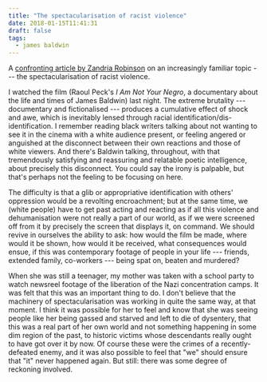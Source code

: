 ```yaml
---
title: "The spectacularisation of racist violence"
date: 2018-01-15T11:41:31
draft: false
tags:
  - james baldwin
---
```

A [confronting article by Zandria Robinson](https://hyperallergic.com/370394/i-am-not-your-negress-on-violence-and-american-necrophilia/) on an increasingly familiar topic --- the spectacularisation of racist violence.

I watched the film (Raoul Peck's _I Am Not Your Negro_, a documentary about the life and times of James Baldwin) last night. The extreme brutality --- documentary and fictionalised --- produces a cumulative effect of shock and awe, which is inevitably lensed through racial identification/dis-identification. I remember reading black writers talking about not wanting to see it in the cinema with a white audience present, or feeling angered or anguished at the disconnect between their own reactions and those of white viewers. And there's Baldwin talking, throughout, with that tremendously satisfying and reassuring and relatable poetic intelligence, about precisely this disconnect. You could say the irony is palpable, but that's perhaps not the feeling to be focusing on here.

The difficulty is that a glib or appropriative identification with others' oppression would be a revolting encroachment; but at the same time, we (white people) have to get past acting and reacting as if all this violence and dehumanisation were not really a part of our world, as if we were screened off from it by precisely the screen that displays it, on command. We should revive in ourselves the ability to ask: how would the film be made, where would it be shown, how would it be received, what consequences would ensue, if this was contemporary footage of people in your life --- friends, extended family, co-workers --- being spat on, beaten and murdered?

When she was still a teenager, my mother was taken with a school party to watch newsreel footage of the liberation of the Nazi concentration camps. It was felt that this was an important thing to do. I don't believe that the machinery of spectacularisation was working in quite the same way, at that moment. I think it was possible for her to feel and know that she was seeing people like her being gassed and starved and left to die of dysentery, that this was a real part of her own world and not something happening in some dim region of the past, to historic victims whose descendants really ought to have got over it by now. Of course these were the crimes of a recently-defeated enemy, and it was also possible to feel that "we" should ensure that "it" never happened again. But still: there was some degree of reckoning involved.

